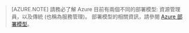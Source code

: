  >[AZURE.NOTE] 請務必了解 Azure 目前有兩個不同的部署模型: 資源管理員，以及傳統 (也稱為服務管理)。 部署模型的相關資訊，請參閱 [Azure 部署模型](../azure-classic-rm.md)。

